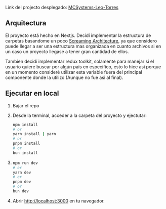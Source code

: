 Link del projecto desplegado: [MCSystems-Leo-Torres](https://mc-systems-test-leo-torres.vercel.app/)

## Arquitectura

El proyecto está hecho en Nextjs. Decidí implementar la estructura de carpetas basandome un poco
[Screaming Architecture](https://www.milanjovanovic.tech/blog/screaming-architecture), ya que considero puede llegar a ser una estructura mas organizada en cuanto archivos si en un caso un proyecto llegase a tener gran cantidad de ellos.

Tambien decidí implementar redux toolkit, solamente para manejar si el usuario quiere buscar por algún pais en específico, esto lo hice asi porque en un momento consideré utilizar esta variable fuera del principal componente donde la utilizo (Aunque no fue asi al final). 

## Ejecutar en local

1. Bajar el repo

2. Desde la terminal, acceder a la carpeta del proyecto y ejectutar: 
    ```bash
    npm install
    # or
    yarn install | yarn
    # or
    pnpm install
    # or
    bun install
    ```

2. ```bash
   npm run dev
   # or
   yarn dev
   # or
   pnpm dev
   # or
   bun dev
   ```

3. Abrir [http://localhost:3000](http://localhost:3000) en tu navegador.
